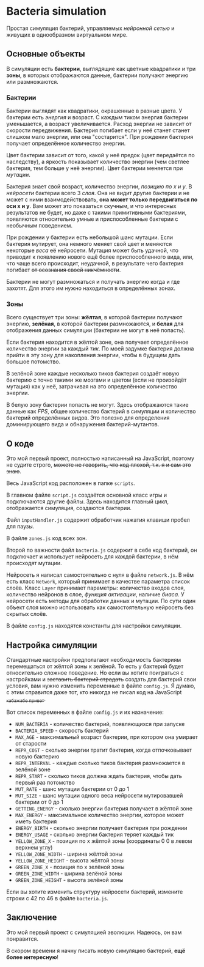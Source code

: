 # Bacteria simulation

Простая симуляция бактерий, управляемых *нейронной сетью* и живущих в однообразном виртуальном мире. 

## Основные объекты

В симуляции есть **бактерии**, выглядящие как цветные квадратики и три **зоны**, в которых отображаются данные, бактерии получают энергию или размножаются.

### Бактерии

Бактерии выглядят как квадратики, окрашенные в разные цвета. У бактерии есть *энергия* и возраст. С каждым тиком энергия бактерии уменьшается, а возраст увеличивается. Расход энергии не зависит от скорости передвижения. Бактерия погибает если у неё станет станет слишком мало энергии, или она "состарится". При рождении бактерия получает определённое количество энергии.

Цвет бактерии зависит от того, какой у неё предок (цвет передаётся по наследству), а яркость показывает количество энергии (чем светлее бактерия, тем больше у неё энергии). Цвет бактерии меняется при *мутации*.

Бактерия знает свой возраст, количество энергии, *позицию по x и y*. В *нейросети* бактерии всего 3 *слоя*. Она не видит другие бактерии и не может с ними взаимодействовать, **она может только передвигаться по оси x и y**. Вам может это показаться скучным, и что интересных результатов не будет, но даже с такими примитивными бактериями, появляются относительно умные и приспособленные бактерии с необычным поведением.

При рождении у бактерии есть небольшой шанс мутации. Если бактерия мутирует, она немного меняет свой цвет и меняются некоторые *веса* её нейросети. Мутация может быть удачной, что приводит к появлению нового ещё более приспособленного вида, или, что чаще всего происходит, неудачной, в результате чего бактерия погибает ~~от осознания своей никчёмности~~.

Бактерии не могут размножаться и получать энергию когда и где захотят. Для этого им нужно находиться в определённых зонах.

### Зоны

Всего существует три зоны: **жёлтая**, в которой бактерии получают энергию, **зелёная**, в которой бактерии размножаются, и **белая** для отображения данных симуляции (бактерии не могут в неё попасть).

Если бактерия находится в жёлтой зоне, она получает определённое количество энергии за каждый *тик*. По моей задумке бактерия должна прийти в эту зону для накопления энергии, чтобы в будущем дать большое потомство.

В зелёной зоне каждые несколько тиков бактерия создаёт новую бактерию с точно такими же мозгами и цветом (если не произойдёт мутация) как у неё, затрачивая на это определённое количество энергии.

В белую зону бактерии попасть не могут. Здесь отображаются такие данные как *FPS*, общее количество бактерий в симуляции и количество бактерий определённых видов. Это полезно для определения доминирующего вида и обнаружения бактерий-мутантов.

## О коде

Это мой первый проект, полностью написанный на JavaScript, поэтому не судите строго, ~~можете не говорить, что код плохой, т.к. я и сам это знаю~~.

Весь JavaScript код расположен в папке `scripts`.

В главном файле `script.js` создаётся основной класс игры и подключаются другие файлы. Здесь находится главный цикл, отображается симуляция, создаются бактерии.

Файл `inputHandler.js` содержит обработчик нажатия клавиши пробел для паузы.

В файле `zones.js` код всех зон.

Второй по важности файл `bacteria.js` содержит в себе код бактерий, он подключает и использует нейросеть для каждой бактерии, в нём происходят мутации.

Нейросеть я написал самостоятельно с нуля в файле `network.js`. В нём есть класс `Network`, который принимает в качестве параметра список слоёв. Класс `Layer` принимает параметры: количество входов слоя, количество нейронов в слое, *функция активации*, наличие *биаса*. У нейросети есть методы для обработки данных и мутации. По сути один объект слоя можно использовать как самостоятельную нейросеть без скрытых слоёв.

В файле `config.js` находятся константы для настройки симуляции.

## Настройка симуляции

Стандартные настройки предполагают необходимость бактериям перемещаться от жёлтой зоны к зелёной. То есть у бактерий будет относительно сложное поведение. Но если вы хотите поиграться с настройками и ~~заставить бактерий страдать~~ создать для бактерий свои условия, вам нужно изменить переменные в файле `config.js`. Я думаю, с этим справится даже тот, кто никогда не писал код на JavaScript ~~<sub>кабажабе привет</sub>~~.

Вот список переменных в файле `config.js` и их назначение:
* `NUM_BACTERIA` - количество бактерий, появляющихся при запуске
* `BACTERIA_SPEED` - скорость бактерий
* `MAX_AGE` - максимальный возраст бактерии, при котором она умирает от старости
* `REPR_COST` - сколько энергии тратит бактерия, когда отпочковывает новую бактерию
* `REPR_INTERVAL` - каждые сколько тиков бактерия размножается в зелёной зоне
* `REPR_START` - сколько тиков должна ждать бактерия, чтобы дать первый раз потомство
* `MUT_RATE` - шанс мутации бактерии от 0 до 1
* `MUT_SIZE` - шанс мутации одного веса нейросети мутировавшей бактерии от 0 до 1
* `GETTING_ENERGY` - сколько энергии бактерия получает в жёлтой зоне
* `MAX_ENERGY` - максимальное количество энергии, которое может иметь бактерия
* `ENERGY_BIRTH` - сколько энергии получает бактерия при рождении
* `ENERGY_USAGE` - сколько энергии бактерия теряет каждый тик
* `YELLOW_ZONE_X` - позиция по x жёлтой зоны (координаты 0 0 в левом верхнем углу)
* `YELLOW_ZONE_WIDTH` - ширина жёлтой зоны
* `YELLOW_ZONE_HEIGHT` - высота жёлтой зоны
* `GREEN_ZONE_X` - позиция по x зелёной зоны
* `GREEN_ZONE_WIDTH` - ширина зелёной зоны
* `GREEN_ZONE_HEIGHT` - высота зелёной зоны

Если вы хотите изменить структуру нейросети бактерий, измените строки с 42 по 46 в файле `bacteria.js`.

## Заключение
Это мой первый проект с симуляцией эволюции. Надеюсь, он вам понравится.

В скором времени я начну писать новую симуляцию бактерий, **ещё более интересную**!